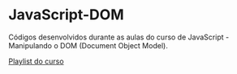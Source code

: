 # JavaScript-DOM

Códigos desenvolvidos durante as aulas do curso de JavaScript - Manipulando o DOM (Document Object Model).

[Playlist do curso](https://youtube.com/playlist?list=PLvtOeOw_Op8kaRHXFWj37ytAa-oSm27wR) 